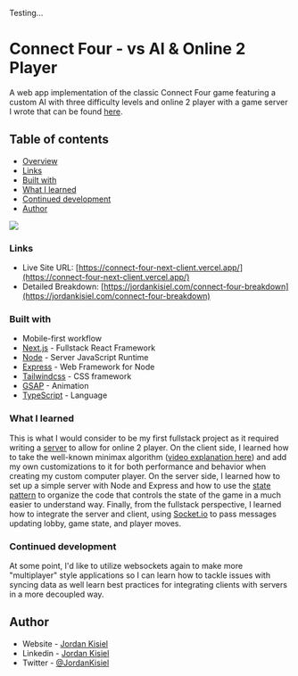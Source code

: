 Testing...

# Connect Four - vs AI & Online 2 Player

A web app implementation of the classic Connect Four game featuring a custom AI with three difficulty levels and online 2 player with a game server I wrote that can be found [here](https://github.com/JordanKisiel/connect-four-next-server).

## Table of contents

-   [Overview](#overview)
-   [Links](#links)
-   [Built with](#built-with)
-   [What I learned](#what-i-learned)
-   [Continued development](#continued-development)
-   [Author](#author)

![](./promo-image.png)

### Links

-   Live Site URL: [https://connect-four-next-client.vercel.app/](https://connect-four-next-client.vercel.app/)
-   Detailed Breakdown: [https://jordankisiel.com/connect-four-breakdown](https://jordankisiel.com/connect-four-breakdown)

### Built with

-   Mobile-first workflow
-   [Next.js](https://nextjs.org/) - Fullstack React Framework
-   [Node](https://nodejs.org/en) - Server JavaScript Runtime
-   [Express](https://expressjs.com/) - Web Framework for Node
-   [Tailwindcss](https://tailwindcss.com/) - CSS framework
-   [GSAP](https://gsap.com/) - Animation
-   [TypeScript](https://www.typescriptlang.org/) - Language

### What I learned

This is what I would consider to be my first fullstack project as it required writing a [server](https://github.com/JordanKisiel/connect-four-next-server) to allow for online 2 player. On the client side, I learned how to take the well-known minimax algorithm ([video explanation here](https://www.youtube.com/watch?v=l-hh51ncgDI)) and add my own customizations to it for both performance and behavior when creating my custom computer player. On the server side, I learned how to set up a simple server with Node and Express and how to use the [state pattern](https://www.youtube.com/watch?v=N12L5D78MAA) to organize the code that controls the state of the game in a much easier to understand way. Finally, from the fullstack perspective, I learned how to integrate the server and client, using [Socket.io](https://socket.io/) to pass messages updating lobby, game state, and player moves.

### Continued development

At some point, I'd like to utilize websockets again to make more "multiplayer" style applications so I can learn how to tackle issues with syncing data as well learn best practices for integrating clients with servers in a more decoupled way.

## Author

-   Website - [Jordan Kisiel](https://jordankisiel.com)
-   Linkedin - [Jordan Kisiel](https://www.linkedin.com/in/jordan-kisiel-b60129114)
-   Twitter - [@JordanKisiel](https://www.twitter.com/JordanKisiel)

